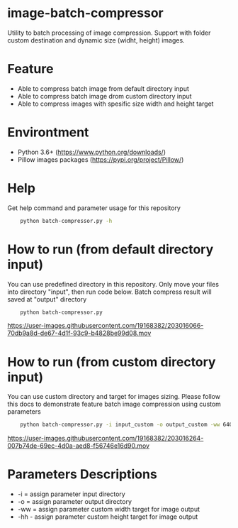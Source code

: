 # image-batch-compressor
Utility to batch processing of image compression. Support with folder custom destination and dynamic size (widht, height) images.

# Feature
- Able to compress batch image from default directory input
- Able to compress batch image drom custom directory input
- Able to compress images with spesific size width and height target

# Environtment
- Python 3.6+ (https://www.python.org/downloads/)
- Pillow images packages (https://pypi.org/project/Pillow/)

# Help
Get help command and parameter usage for this repository
```bash
    python batch-compressor.py -h
```

# How to run (from default directory input)
You can use predefined directory in this repository. Only move your files into directory "input", then run code below. Batch compress result will saved at "output" directory
```bash
    python batch-compressor.py
```


https://user-images.githubusercontent.com/19168382/203016066-70db9a8d-de67-4d1f-93c9-b4828be99d08.mov


# How to run (from custom directory input)
You can use custom directory and target for images sizing. Please follow this docs to demonstrate feature batch image compression using custom parameters
```bash
    python batch-compressor.py -i input_custom -o output_custom -ww 640 -hh 640
```


https://user-images.githubusercontent.com/19168382/203016264-007b74de-69ec-4d0a-aed8-f56746e16d90.mov


# Parameters Descriptions
- -i = assign parameter input directory
- -o = assign parameter output directory
- -ww = assign parameter custom width target for image output
- -hh - assign parameter custom height target for image output

